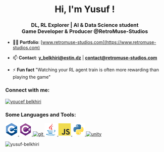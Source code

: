 <h1 align="center">Hi, I'm Yusuf !</h1>
<h3 align="center">DL, RL Explorer | AI & Data Science student <br> Game Developer & Producer @RetroMuse-Studios</h3>

- 👨‍💻 **Portfolio**: [www.retromuse-studios.com](https://www.retromuse-studios.com)

- 📫 **Contact**: **y_belkhiri@estin.dz** | **contact@retromuse-studios.com**

- ⚡ **Fun fact** "Watching your RL agent train is often more rewarding than playing the game"

<h3 align="left">Connect with me:</h3>
<p align="left">
<a href="https://linkedin.com/in/youcef belkhiri" target="blank"><img align="center" src="https://raw.githubusercontent.com/rahuldkjain/github-profile-readme-generator/master/src/images/icons/Social/linked-in-alt.svg" alt="youcef belkhiri" height="30" width="40" /></a>
</p>

<h3 align="left">Some Languages and Tools:</h3>
<p align="left">  </a> <a href="https://www.w3schools.com/cpp/" target="_blank" rel="noreferrer"> <img src="https://raw.githubusercontent.com/devicons/devicon/master/icons/cplusplus/cplusplus-original.svg" alt="cplusplus" width="40" height="40"/> </a> <a href="https://www.w3schools.com/cs/" target="_blank" rel="noreferrer"> <img src="https://raw.githubusercontent.com/devicons/devicon/master/icons/csharp/csharp-original.svg" alt="csharp" width="40" height="40"/> </a> <a href="https://git-scm.com/" target="_blank" rel="noreferrer"> <img src="https://www.vectorlogo.zone/logos/git-scm/git-scm-icon.svg" alt="git" width="40" height="40"/> </a> <a href="https://www.java.com" target="_blank" rel="noreferrer"> <img src="https://raw.githubusercontent.com/devicons/devicon/master/icons/java/java-original.svg" alt="java" width="40" height="40"/> </a> <a href="https://developer.mozilla.org/en-US/docs/Web/JavaScript" target="_blank" rel="noreferrer"> <img src="https://raw.githubusercontent.com/devicons/devicon/master/icons/javascript/javascript-original.svg" alt="javascript" width="40" height="40"/> </a> <a href="https://www.python.org" target="_blank" rel="noreferrer"> <img src="https://raw.githubusercontent.com/devicons/devicon/master/icons/python/python-original.svg" alt="python" width="40" height="40"/> </a> <a href="https://unity.com/" target="_blank" rel="noreferrer"> <img src="https://www.vectorlogo.zone/logos/unity3d/unity3d-icon.svg" alt="unity" width="40" height="40"/> </a> </p>

<!-- 
<p><img align="left" src="https://github-readme-stats.vercel.app/api/top-langs?username=yusuf-belkhiri&show_icons=true&theme=radical&locale=en&layout=compact" alt="yusuf-belkhiri" /></p>
 
<p>&nbsp;<img align="center" src="https://github-readme-stats.vercel.app/api?username=yusuf-belkhiri&show_icons=true&theme=radical&locale=en" alt="yusuf-belkhiri" /></p>
-->
<p><img align="center" src="https://github-readme-streak-stats.herokuapp.com/?user=yusuf-belkhiri&theme=dark" alt="yusuf-belkhiri" /></p>
